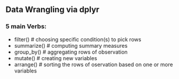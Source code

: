 ## Data Wrangling via dplyr
### 5 main Verbs:

- filter() # choosing specific condition(s) to pick rows
- summarize() # computing summary measures
- group_by() # aggregating rows of observation
- mutate() # creating new variables
- arrange() # sorting the rows of oservation based on one or more variables

